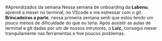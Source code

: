 #Aprendizados da semana
Nessa semana de onboarding da **Labenu**, aprendi a mexer no terminal, no VScode e me estressar com o git.
**Brincadeiras a parte**, nessa primeira semana senti que estou tendo um pouco menos de dificuldade do que eu teria. Após assistir as aulas de terminal e git dadas por um de nossos intrutores, o **Luiz,** consegui mexer tranquilamente nas ferramentas e tive poucos problemas.